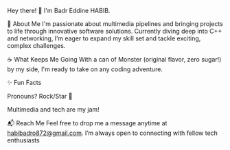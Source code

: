 Hey there! 👋 I'm Badr Eddine HABIB.

🚀 About Me
I'm passionate about multimedia pipelines and bringing projects to life through innovative software solutions. Currently diving deep into C++ and networking, I’m eager to expand my skill set and tackle exciting, complex challenges.

☕ What Keeps Me Going
With a can of Monster (original flavor, zero sugar!) by my side, I'm ready to take on any coding adventure.

✨ Fun Facts

Pronouns? Rock/Star 🤘

Multimedia and tech are my jam!

📬 Reach Me
Feel free to drop me a message anytime at habibadro872@gmail.com. I’m always open to connecting with fellow tech enthusiasts
